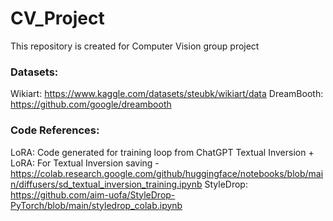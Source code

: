 # CV_Project
This repository is created for Computer Vision group project

### Datasets:
Wikiart: https://www.kaggle.com/datasets/steubk/wikiart/data
DreamBooth: https://github.com/google/dreambooth

### Code References:
LoRA: Code generated for training loop from ChatGPT
Textual Inversion + LoRA: For Textual Inversion saving - https://colab.research.google.com/github/huggingface/notebooks/blob/main/diffusers/sd_textual_inversion_training.ipynb
StyleDrop: https://github.com/aim-uofa/StyleDrop-PyTorch/blob/main/styledrop_colab.ipynb
